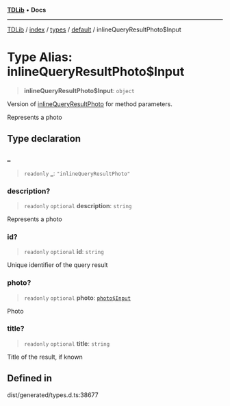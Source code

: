 [**TDLib**](../../../../../../README.md) • **Docs**

***

[TDLib](../../../../../../modules.md) / [index](../../../../../README.md) / [types](../../../README.md) / [default](../README.md) / inlineQueryResultPhoto$Input

# Type Alias: inlineQueryResultPhoto$Input

> **inlineQueryResultPhoto$Input**: `object`

Version of [inlineQueryResultPhoto](inlineQueryResultPhoto.md) for method parameters.

Represents a photo

## Type declaration

### \_

> `readonly` **\_**: `"inlineQueryResultPhoto"`

### description?

> `readonly` `optional` **description**: `string`

Represents a photo

### id?

> `readonly` `optional` **id**: `string`

Unique identifier of the query result

### photo?

> `readonly` `optional` **photo**: [`photo$Input`](photo$Input-1.md)

Photo

### title?

> `readonly` `optional` **title**: `string`

Title of the result, if known

## Defined in

dist/generated/types.d.ts:38677
